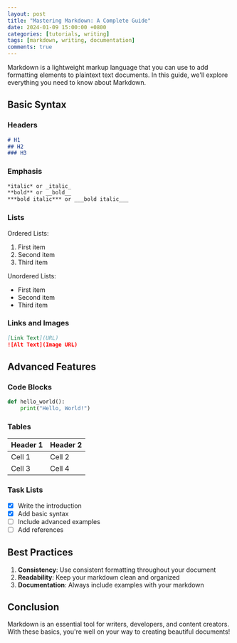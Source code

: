 ```yaml
---
layout: post
title: "Mastering Markdown: A Complete Guide"
date: 2024-01-09 15:00:00 +0800
categories: [tutorials, writing]
tags: [markdown, writing, documentation]
comments: true
---
```


Markdown is a lightweight markup language that you can use to add formatting elements to plaintext text documents. In this guide, we'll explore everything you need to know about Markdown.

## Basic Syntax

### Headers

```markdown
# H1
## H2
### H3
```

### Emphasis

```markdown
*italic* or _italic_
**bold** or __bold__
***bold italic*** or ___bold italic___
```

### Lists

Ordered Lists:
1. First item
2. Second item
3. Third item

Unordered Lists:
- First item
- Second item
- Third item

### Links and Images

```markdown
[Link Text](URL)
![Alt Text](Image URL)
```

## Advanced Features

### Code Blocks

```python
def hello_world():
    print("Hello, World!")
```

### Tables

| Header 1 | Header 2 |
|----------|----------|
| Cell 1   | Cell 2   |
| Cell 3   | Cell 4   |

### Task Lists

- [x] Write the introduction
- [x] Add basic syntax
- [ ] Include advanced examples
- [ ] Add references

## Best Practices

1. **Consistency**: Use consistent formatting throughout your document
2. **Readability**: Keep your markdown clean and organized
3. **Documentation**: Always include examples with your markdown

## Conclusion

Markdown is an essential tool for writers, developers, and content creators. With these basics, you're well on your way to creating beautiful documents!
